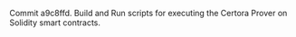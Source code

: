 Commit a9c8ffd.                    Build and Run scripts for executing the Certora Prover on Solidity smart contracts.